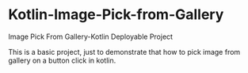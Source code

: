 # Kotlin-Image-Pick-from-Gallery
Image Pick From Gallery-Kotlin Deployable Project


This is a basic project, just to demonstrate that how to pick image from gallery on a button click in kotlin.
